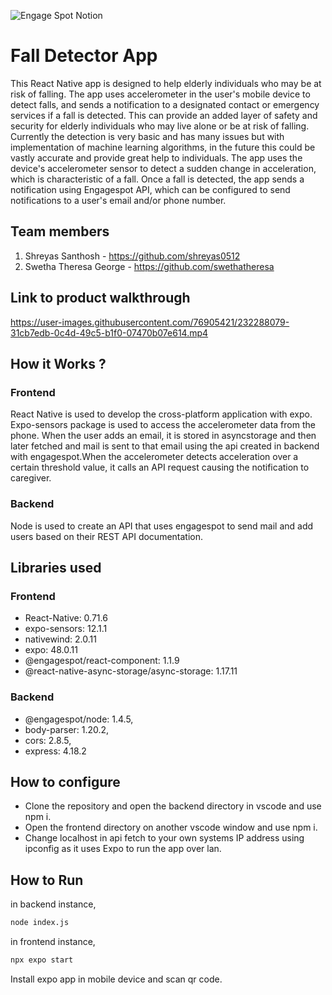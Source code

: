 ![Engage Spot Notion](https://user-images.githubusercontent.com/64391274/230778611-64589571-eaaa-4677-b115-7626978dd856.png)



# Fall Detector App
This React Native app is designed to help elderly individuals who may be at risk of falling. The app uses accelerometer in the user's mobile device to detect falls, and sends a notification to a designated contact or emergency services if a fall is detected. This can provide an added layer of safety and security for elderly individuals who may live alone or be at risk of falling. Currently the detection is very basic and has many issues but with implementation of machine learning algorithms, in the future this could be vastly accurate and provide great help to individuals. The app uses the device's accelerometer sensor to detect a sudden change in acceleration, which is characteristic of a fall. Once a fall is detected, the app sends a notification using Engagespot API, which can be configured to send notifications to a user's email and/or phone number.
## Team members
1. Shreyas Santhosh - https://github.com/shreyas0512
2. Swetha Theresa George - https://github.com/swethatheresa
## Link to product walkthrough
https://user-images.githubusercontent.com/76905421/232288079-31cb7edb-0c4d-49c5-b1f0-07470b07e614.mp4


## How it Works ?
### Frontend
React Native is used to develop the cross-platform application with expo. Expo-sensors package is used to access the accelerometer data from the phone. When the user adds an email, it is stored in asyncstorage and then later fetched and mail is sent to that email using the api created in backend with engagespot.When the accelerometer detects acceleration over a certain threshold value, it calls an API request causing the notification to caregiver.
### Backend
Node is used to create an API that uses engagespot to send mail and add users based on their REST API documentation.

## Libraries used
### Frontend
 * React-Native: 0.71.6
 * expo-sensors: 12.1.1
 * nativewind: 2.0.11
 * expo: 48.0.11
 * @engagespot/react-component: 1.1.9
 * @react-native-async-storage/async-storage: 1.17.11
### Backend
* @engagespot/node: 1.4.5,
* body-parser: 1.20.2,
* cors: 2.8.5,
* express: 4.18.2
## How to configure
* Clone the repository and open the backend directory in vscode and use npm i.
* Open the frontend directory on another vscode window and use npm i.
* Change localhost in api fetch to your own systems IP address using ipconfig as it uses Expo to run the app over lan.
## How to Run
in backend instance,
```sh
node index.js
```
in frontend instance,
```sh
npx expo start
```
Install expo app in mobile device and scan qr code.

